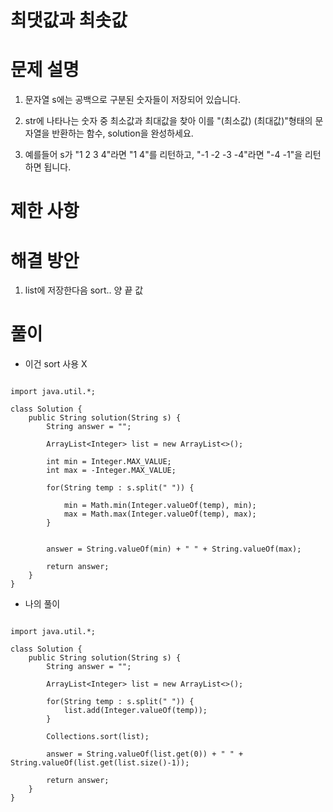 # 최댓값과 최솟값

# 문제 설명

1. 문자열 s에는 공백으로 구분된 숫자들이 저장되어 있습니다. 

2. str에 나타나는 숫자 중 최소값과 최대값을 찾아 이를 "(최소값) (최대값)"형태의 문자열을 반환하는 함수, solution을 완성하세요.

3. 예를들어 s가 "1 2 3 4"라면 "1 4"를 리턴하고, "-1 -2 -3 -4"라면 "-4 -1"을 리턴하면 됩니다.

# 제한 사항

# 해결 방안

1. list에 저장한다음 sort.. 양 끝 값

# 풀이

- 이건 sort 사용 X

```

import java.util.*;

class Solution {
    public String solution(String s) {
        String answer = "";
        
        ArrayList<Integer> list = new ArrayList<>();
        
        int min = Integer.MAX_VALUE;
        int max = -Integer.MAX_VALUE;
        
        for(String temp : s.split(" ")) {
            
            min = Math.min(Integer.valueOf(temp), min);
            max = Math.max(Integer.valueOf(temp), max);
        }
        
        
        answer = String.valueOf(min) + " " + String.valueOf(max);
        
        return answer;
    }
}

```

- 나의 풀이

```

import java.util.*;

class Solution {
    public String solution(String s) {
        String answer = "";
        
        ArrayList<Integer> list = new ArrayList<>();
        
        for(String temp : s.split(" ")) {
            list.add(Integer.valueOf(temp));
        }
        
        Collections.sort(list);
        
        answer = String.valueOf(list.get(0)) + " " + String.valueOf(list.get(list.size()-1));
        
        return answer;
    }
}

```